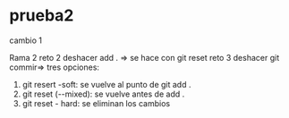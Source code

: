 # prueba2
cambio 1 

Rama 2
reto 2 deshacer add . => se hace con git reset
reto 3 deshacer git commir=> tres opciones:
 1. git resert -soft: se vuelve al punto de git add .
 2. git reset (--mixed): se vuelve antes de add .
 3. git reset - hard: se eliminan los cambios